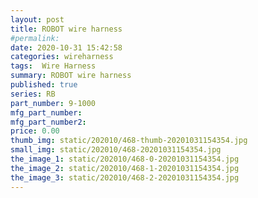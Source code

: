 ```yaml
---
layout: post
title: ROBOT wire harness
#permalink: 
date: 2020-10-31 15:42:58
categories: wireharness
tags:  Wire Harness
summary: ROBOT wire harness
published: true 
series: RB
part_number: 9-1000
mfg_part_number: 
mfg_part_number2: 
price: 0.00
thumb_img: static/202010/468-thumb-20201031154354.jpg
small_img: static/202010/468-20201031154354.jpg
the_image_1: static/202010/468-0-20201031154354.jpg
the_image_2: static/202010/468-1-20201031154354.jpg
the_image_3: static/202010/468-2-20201031154354.jpg
---
```



